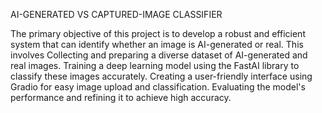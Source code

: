 AI-GENERATED VS CAPTURED-IMAGE CLASSIFIER

The primary objective of this project is to develop a robust and efficient system that can identify whether an image is AI-generated or real. 
This involves Collecting and preparing a diverse dataset of AI-generated and real images.
Training a deep learning model using the FastAI library to classify these images accurately.
Creating a user-friendly interface using Gradio for easy image upload and classification.
Evaluating the model's performance and refining it to achieve high accuracy.
